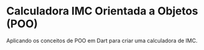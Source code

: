 # Calculadora IMC Orientada a Objetos (POO)

Aplicando os conceitos de POO em Dart para criar uma calculadora de IMC.